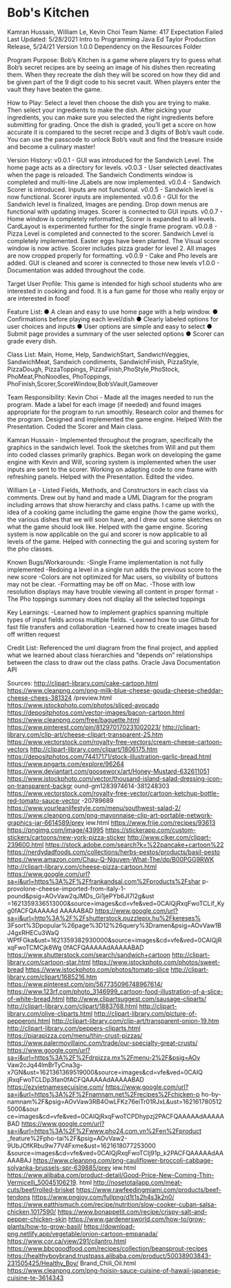# Bob's Kitchen

Kamran Hussain, William Le, Kevin Choi
Team Name: 417 Expectation Failed
Last Updated: 5/28/2021
Intro to Programming Java
Ed Taylor
Production Release, 5/24/21
Version 1.0.0
Dependency on the Resources Folder

Program Purpose:
Bob’s Kitchen is a game where players try to guess what Bob’s secret recipes are
by seeing an image of his dishes then recreating them. When they recreate the dish
they will be scored on how they did and be given part of the 9 digit code to his
secret vault. When players enter the vault they have beaten the game.

How to Play:
Select a level then choose the dish you are trying to make. Then select your
ingredients to make the dish. After picking your ingredients, you can make sure
you selected the right ingredients before submitting for grading. Once the dish is
graded, you’ll get a score on how accurate it is compared to the secret recipe and 3
digits of Bob’s vault code. You can use the passcode to unlock Bob’s vault and find
the treasure inside and become a culinary master!

Version History:
v0.0.1 - GUI was introduced for the Sandwich Level. The home page acts as a
directory for levels.
v0.0.3 - User selected deactivates when the page is reloaded. The Sandwich
Condiments window is completed and multi-line JLabels are now implemented.
v0.0.4 - Sandwich Scorer is introduced. Inputs are not functional.
v0.0.5 - Sandwich level is now functional. Scorer inputs are implemented.
v0.0.6 - GUI for the Sandwich level is finalized, Images are pending. Drop down
menus are functional with updating images. Scorer is connected to GUI inputs.
v0.0.7 - Home window is completely reformatted, Scorer is expanded to all levels.
CardLayout is experimented further for the single frame program.
v0.0.8 - Pizza Level is completed and connected to the scorer. Sandwich Level is
completely implemented. Easter eggs have been planted. The Visual score window
is now active. Scorer includes pizza grader for level 2. All images are now cropped
properly for formatting.
v0.0.9 - Cake and Pho levels are added. GUI is cleaned and scorer is connected to
those new levels
v1.0.0 - Documentation was added throughout the code.

Target User Profile:
This game is intended for high school students who are interested in cooking and
food. It is a fun game for those who really enjoy or are interested in food!

Feature List:
● A clean and easy to use home page with a help window.
● Confirmations before playing each level/dish
● Clearly labeled options for user choices and inputs
● User options are simple and easy to select
● Submit page provides a summary of the user selected options
● Scorer can grade every dish.

Class List: Main, Home, Help, SandwichStart, SandwichVeggies, SandwichMeat,
Sandwich condiments, SandwichFinish, PizzaStyle, PizzaDough, PizzaToppings,
PizzaFinish,PhoStyle,PhoStock, PhoMeat,PhoNoodles, PhoToppings,
PhoFinish,Scorer,ScoreWindow,Bob’sVault,Gameover

Team Responsibility:
Kevin Choi - Made all the images needed to run the program. Made a label for
each image (if needed) and found images appropriate for the program to run
smoothly. Research color and themes for the program. Designed and implemented
the game engine. Helped With the Presentation. Coded the Scorer and Main class.

Kamran Hussain - Implemented throughout the program, specifically the graphics
in the sandwich level. Took the sketches from Will and put them into coded classes
primarily graphics. Began work on developing the game engine with Kevin and
Will, scoring system is implemented when the user inputs are sent to the scorer.
Working on adapting code to one frame with refreshing panels. Helped with the
Presentation. Edited the video.

William Le - Listed Fields, Methods, and Constructors in each class via comments.
Drew out by hand and made a UML Diagram for the program including arrows
that show hierarchy and class paths. I came up with the idea of a cooking game
including the game engine (how the game works), the various dishes that we will
soon have, and I drew out some sketches on what the game should look like.
Helped with the game engine. Scoring system is now applicable on the gui and
scorer is now applicable to all levels of the game. Helped with connecting the gui
and scoring system for the pho classes.

Known Bugs/Workarounds:
-Single Frame implementation is not fully implemented
-Redoing a level in a single run adds the previous score to the new score
-Colors are not optimized for Mac users, so visibility of buttons may not be clear.
-Formatting may be off on Mac.
-Those with low resolution displays may have trouble viewing all content in proper
format
-The Pho toppings summary does not display all the selected toppings

Key Learnings:
-Learned how to implement graphics spanning multiple types of input fields across
multiple fields.
-Learned how to use Github for fast file transfers and collaboration
-Learned how to create images based off written request

Credit List:
Referenced the uml diagram from the final project, and applied what we learned
about class hierarchies and “depends on” relationships between the class to draw
out the class paths.
Oracle Java Documentation API

Sources:
http://clipart-library.com/cake-cartoon.html
https://www.cleanpng.com/png-milk-blue-cheese-gouda-cheese-cheddar-cheese-chees-381324
/preview.html
https://www.istockphoto.com/photos/sliced-avocado
https://depositphotos.com/vector-images/bacon-cartoon.html
https://www.cleanpng.com/free/baguette.html
https://www.pinterest.com/pin/812970170231002023/
http://clipart-library.com/clip-art/cheese-clipart-transparent-25.htm
https://www.vectorstock.com/royalty-free-vectors/cream-cheese-cartoon-vectors
http://clipart-library.com/clipart/1806175.htm
https://depositphotos.com/74417171/stock-illustration-garlic-bread.html
https://www.pngarts.com/explore/96264
https://www.deviantart.com/gooseworx/art/Honey-Mustard-632611051
https://www.istockphoto.com/vector/thousand-island-salad-dressing-icon-on-transparent-backgr
ound-gm1283974614-381248303
https://www.vectorstock.com/royalty-free-vector/cartoon-ketchup-bottle-red-tomato-sauce-vector
-20789689
https://www.yourleanlifestyle.com/menu/southwest-salad-2/
https://www.cleanpng.com/png-mayonnaise-clip-art-portable-network-graphics-jar-6614589/prev
iew.html
https://www.frije.com/recipes/93613
https://pngimg.com/image/43995
https://stickerapp.com/custom-stickers/cartoons/new-york-pizza-sticker
http://www.clker.com/clipart-239600.html
https://stock.adobe.com/search?k=%22pancake+cartoon%22
https://nerdydadfoods.com/collections/herbs-pestos/products/basil-pesto
https://www.amazon.com/Chau-Q-Nguyen-What-The/dp/B00PGG9RWK
http://clipart-library.com/cheese-pizza-cartoon.html
https://www.google.com/url?sa=i&url=https%3A%2F%2Ffrankandsal.com%2Fproducts%2Fshar
p-provolone-cheese-imported-from-italy-1-pound&psig=AOvVaw2qJMDs_Gi1jePYb6JI7l2g&ust
=1621359336513000&source=images&cd=vfe&ved=0CAIQjRxqFwoTCLif_Kyg0fACFQAAAAAd
AAAAABAD
https://www.google.com/url?sa=i&url=http%3A%2F%2Fshutterstock.puzzlepix.hu%2Fkereses%
3Fsort%3Dpopular%26page%3D12%26query%3Dramen&psig=AOvVaw1BJ4gxRHECu3WaQ
WPfFGka&ust=1621359382930000&source=images&cd=vfe&ved=0CAIQjRxqFwoTCMCjk8Wg
0fACFQAAAAAdAAAAABAD
https://www.shutterstock.com/search/sandwich+cartoon
http://clipart-library.com/cartoon-star.html
https://www.istockphoto.com/photos/sweet-bread
https://www.istockphoto.com/photos/tomato-slice
http://clipart-library.com/clipart/1685216.htm
https://www.pinterest.com/pin/567735096748967614/
https://www.123rf.com/photo_3146999_cartoon-food-illustration-of-a-slice-of-white-bread.html
http://www.clipartsuggest.com/sausage-cliparts/
http://clipart-library.com/clipart/1883768.html
http://clipart-library.com/olive-cliparts.html
http://clipart-library.com/picture-of-pepperoni.html
http://clipart-library.com/clip-art/transparent-onion-19.htm
http://clipart-library.com/peppers-cliparts.html
https://piarapizza.com/menu/thin-crust-pizzas/
https://www.palermovillainc.com/trade/our-specialty-great-crusts/
https://www.google.com/url?sa=i&url=https%3A%2F%2Fdrpizza.mx%2Fmenu-2%2F&psig=AOv
Vaw2cJq44lmBrTyCna3g-x7GN&ust=1621361369519000&source=images&cd=vfe&ved=0CAIQ
jRxqFwoTCLDp3fan0fACFQAAAAAdAAAAABAD
https://ezvietnamesecuisine.com/
https://www.google.com/url?sa=i&url=https%3A%2F%2Fnamnam.net%2Frecipes%2Fchicken-p
ho-by-namnam%2F&psig=AOvVaw3RB4OwLFKz76eiTr01RJxL&ust=1621617805125000&sour
ce=images&cd=vfe&ved=0CAIQjRxqFwoTCPDhypzj2PACFQAAAAAdAAAAABAD
https://www.google.com/url?sa=i&url=https%3A%2F%2Fwww.pho24.com.vn%2Fen%2Fproduct
_feature%2Fpho-tai%2F&psig=AOvVaw2-9UbJOfKRbu9w77V4Fxme&ust=1621618077253000
&source=images&cd=vfe&ved=0CAIQjRxqFwoTCIj91p_k2PACFQAAAAAdAAAAABAJ
https://www.cleanpng.com/png-cauliflower-broccoli-cabbage-solyanka-brussels-spr-639885/prev
iew.html
https://www.alibaba.com/product-detail/Good-Price-New-Coming-Thin-Vermicelli_50045106219.
html
http://nosetotailapp.com/meat-cuts/beef/rolled-brisket
https://www.rawfeedingmiami.com/products/beef-tendons
https://www.pngjoy.com/fullpng/d1t1s2h4s3k2n0/
https://www.eatthismuch.com/recipe/nutrition/slow-cooker-cuban-salsa-chicken,1017590/
https://www.bonappetit.com/recipe/crispy-salt-and-pepper-chicken-skin
https://www.gardenersworld.com/how-to/grow-plants/how-to-grow-basil/
https://download-png.netlify.app/vegetable/onion-cartoon-empanada/
https://www.cor.ca/view/291/cilantro.html
https://www.bbcgoodfood.com/recipes/collection/beansprout-recipes
https://healthyboybrand.trustpass.alibaba.com/product/50038903843-231505425/Healthy_Boy/
Brand_Chili_Oil.html
https://www.cleanpng.com/png-hoisin-sauce-cuisine-of-hawaii-japanese-cuisine-te-3614343
